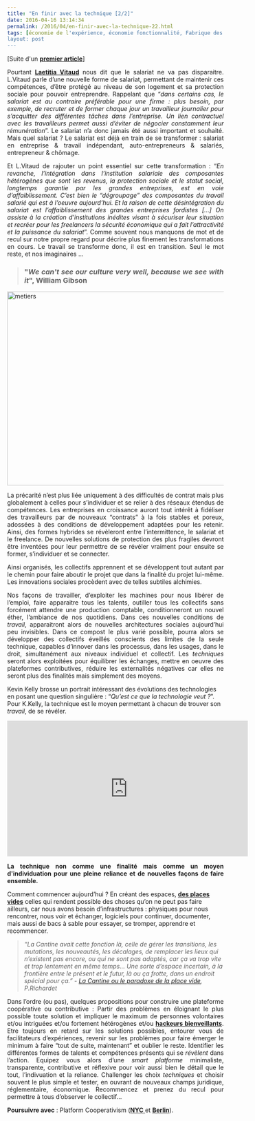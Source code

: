 ```yaml
---
title: "En finir avec la technique [2/2]"
date: 2016-04-16 13:14:34
permalink: /2016/04/en-finir-avec-la-technique-22.html
tags: [économie de l'expérience, économie fonctionnalité, Fabrique des mobilités, Générateur de Mobilité, gouvernance, innovation, intelligence collective, lien social, living lab, Non classé, Territoire Collectivité Etat Europe, Usager Client Citoyen Multitude]
layout: post
---
```


[Suite d'un <a href="https://gabrielplassat.github.io/transportsdufutur/2016/04/en-finir-avec-la-technique-12.html" target="_blank"><strong>premier article</strong></a>]

<p style="text-align: justify;">Pourtant <a href="https://medium.com/switch-collective/et-si-le-salariat-avait-encore-un-bel-avenir-devant-lui-23b2dbdb0cee#.tohgeoa7q"><b>Laetitia Vitaud</b></a> nous dit que le salariat ne va pas disparaitre. L.Vitaud parle d’une nouvelle forme de salariat, permettant de maintenir ces compétences, d’être protégé au niveau de son logement et sa protection sociale pour pouvoir entreprendre. Rappelant que “<em>dans certains cas, le salariat est au contraire préférable pour une firme : plus besoin, par exemple, de recruter et de former chaque jour un travailleur journalier pour s’acquitter des différentes tâches dans l’entreprise. Un lien contractuel avec les travailleurs permet aussi d’éviter de négocier constamment leur rémunération</em>”. Le salariat n’a donc jamais été aussi important et souhaité. Mais quel salariat ? Le salariat est déjà en train de se transformer : salariat en entreprise & travail indépendant, auto-entrepreneurs & salariés, entrepreneur & chômage.</p>

<p style="text-align: justify;">Et L.Vitaud de rajouter un point essentiel sur cette transformation : “<em>En revanche, l’intégration dans l’institution salariale des composantes hétérogènes que sont les revenus, la protection sociale et le statut social, longtemps garantie par les grandes entreprises, est en voie d’affaiblissement. C’est bien le “dégroupage” des composantes du travail salarié qui est à l’oeuvre aujourd’hui. Et la raison de cette désintégration du salariat est l’affaiblissement des grandes entreprises fordistes [...] On assiste à la création d’institutions inédites visant à sécuriser leur situation et recréer pour les freelancers la sécurité économique qui a fait l’attractivité et la puissance du salariat</em>”. Comme souvent nous manquons de mot et de recul sur notre propre regard pour décrire plus finement les transformations en cours. Le travail se transforme donc, il est en transition. Seul le mot reste, et nos imaginaires ...</p>



<blockquote>

<h3 style="text-align: justify;"><strong>"<em>We can't see our culture very well, because we see with it</em>", William Gibson</strong></h3>

</blockquote>

<p style="text-align: justify;"><a href="https://gabrielplassat.github.io/transportsdufutur/wp-content/uploads/sites/6/2016/04/metiers.jpg" rel="attachment wp-att-4178"><img class="aligncenter wp-image-4178 size-full" src="https://gabrielplassat.github.io/transportsdufutur/wp-content/uploads/sites/6/2016/04/metiers.jpg" alt="metiers" width="743" height="450" /></a></p>

<p style="text-align: justify;"><!--more--></p>

<p style="text-align: justify;">La précarité n’est plus liée uniquement à des difficultés de contrat mais plus globalement à celles pour s’individuer et se relier à des réseaux étendus de compétences. Les entreprises en croissance auront tout intérêt à fidéliser des travailleurs par de nouveaux “contrats” à la fois stables et poreux, adossées à des conditions de développement adaptées pour les retenir. Ainsi, des formes hybrides se révèleront entre l’intermittence, le salariat et le freelance. De nouvelles solutions de protection des plus fragiles devront être inventées pour leur permettre de se révéler vraiment pour ensuite se former, s’individuer et se connecter.</p>

<p style="text-align: justify;">Ainsi organisés, les collectifs apprennent et se développent tout autant par le chemin pour faire aboutir le projet que dans la finalité du projet lui-même. Les innovations sociales procèdent avec de telles subtiles alchimies.</p>

<p style="text-align: justify;">Nos façons de travailler, d’exploiter les machines pour nous libérer de l’emploi, faire apparaitre tous les talents, outiller tous les collectifs sans forcément attendre une production comptable, conditionneront un nouvel éther, l’ambiance de nos quotidiens. Dans ces nouvelles conditions de <i>travail</i>, apparaitront alors de nouvelles architectures sociales aujourd’hui peu invisibles. Dans ce compost le plus varié possible, pourra alors se développer des collectifs éveillés conscients des limites de la seule technique, capables d’innover dans les processus, dans les usages, dans le droit, simultanément aux niveaux individuel et collectif. Les <i>techniques </i>seront alors exploitées pour équilibrer les échanges, mettre en oeuvre des plateformes contributives, réduire les externalités négatives car elles ne seront plus des finalités mais simplement des moyens.</p>

Kevin Kelly brosse un portrait intéressant des évolutions des technologies en posant une question singulière : “<em>Qu’est ce que la technologie veut ?</em>”. Pour K.Kelly, la technique est le moyen permettant à chacun de trouver son <em>travail</em>, de se révéler.

<iframe src="https://embed-ssl.ted.com/talks/kevin_kelly_on_how_technology_evolves.html" width="560" height="315" frameborder="0" scrolling="no" allowfullscreen="allowfullscreen"></iframe>

<p style="text-align: justify;"><strong>La technique non comme une finalité mais comme un moyen d'individuation pour une pleine reliance et de nouvelles façons de faire ensemble.</strong></p>

Comment commencer aujourd’hui ? En créant des espaces, <a href="https://medium.com/pipo-bingo/la-cantine-num%C3%A9rique-ou-le-paradoxe-de-la-place-vide-57c8fb25fb1e#.6spq4w8a6" target="_blank"><b>des places vides</b></a> celles qui rendent possible des choses qu’on ne peut pas faire ailleurs, car nous avons besoin d’infrastructures : physiques pour nous rencontrer, nous voir et échanger, logiciels pour continuer, documenter, mais aussi de bacs à sable pour essayer, se tromper, apprendre et recommencer.

<blockquote><i>“La Cantine avait cette fonction là, celle de gérer les transitions, les mutations, les nouveautés, les décalages, de remplacer les lieux qui n’existent pas encore, ou qui ne sont pas adaptés, car ça va trop vite et trop lentement en même temps… Une sorte d’espace incertain, à la frontière entre le présent et le futur, là ou ça frotte, dans un endroit spécial pour ça.” - <a href="https://medium.com/pipo-bingo/la-cantine-num%C3%A9rique-ou-le-paradoxe-de-la-place-vide-57c8fb25fb1e#.6spq4w8a6" target="_blank">La Cantine ou le paradoxe de la place vide</a>, P.Richardet

</i></blockquote>

<p style="text-align: justify;">Dans l’ordre (ou pas), quelques propositions pour construire une plateforme coopérative ou contributive : Partir des problèmes en éloignant le plus possible toute solution et impliquer le maximum de personnes volontaires et/ou intriguées et/ou fortement hétérogènes et/ou <a href="https://hacktivateurs.co/"><b>hackeurs bienveillants</b></a>. Etre toujours en retard sur les solutions possibles, entourer vous de facilitateurs d’expériences, revenir sur les problèmes pour faire émerger le minimum à faire “tout de suite, maintenant” et oublier le reste. Identifier les différentes formes de talents et compétences présents qui se <i>révèlent </i>dans l’action. Equipez vous alors d’une <i>smart platforme</i> minimaliste, transparente, contributive et réflexive pour voir aussi bien le détail que le tout, l’indivuation et la reliance. Challenger les choix <i>techniques</i> et choisir souvent le plus simple et tester, en ouvrant de nouveaux champs juridique, réglementaire, économique. Recommencez et prenez du recul pour permettre à tous d’observer le collectif…</p>

<strong>Poursuivre avec</strong> : Platform Cooperativism (<a href="http://www.rosalux-nyc.org/wp-content/files_mf/scholz_platformcooperativism21.pdf" target="_blank"><strong>NYC</strong> </a>et <a href="http://fr.slideshare.net/doennebrink/platform-cooperativism-60904094" target="_blank"><strong>Berlin</strong></a>).
